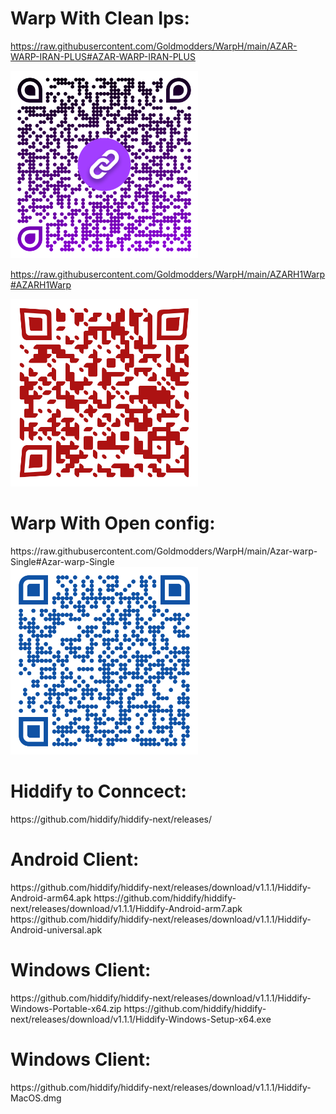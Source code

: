 <h1>Warp With Clean Ips:</h1>

https://raw.githubusercontent.com/Goldmodders/WarpH/main/AZAR-WARP-IRAN-PLUS#AZAR-WARP-IRAN-PLUS
<div>
<img loading="QR" src="/AZAR-WARP-IRAN-PLUS.png" width="300" height="300" alt="QR">

https://raw.githubusercontent.com/Goldmodders/WarpH/main/AZARH1Warp#AZARH1Warp
<div>
<img loading="QR" src="/AZARH1Warpqr.png" width="300" height="300" alt="QR">

<h1>Warp With Open config:</h1>
https://raw.githubusercontent.com/Goldmodders/WarpH/main/Azar-warp-Single#Azar-warp-Single
<div>
<img loading="QR" src="/Azar-warp-Singleqr.png" width="300" height="300" alt="QR">




<h1>Hiddify to Conncect:</h1>
https://github.com/hiddify/hiddify-next/releases/
<h1>Android Client:</h1>
https://github.com/hiddify/hiddify-next/releases/download/v1.1.1/Hiddify-Android-arm64.apk
https://github.com/hiddify/hiddify-next/releases/download/v1.1.1/Hiddify-Android-arm7.apk
https://github.com/hiddify/hiddify-next/releases/download/v1.1.1/Hiddify-Android-universal.apk

<h1>Windows Client:</h1>
https://github.com/hiddify/hiddify-next/releases/download/v1.1.1/Hiddify-Windows-Portable-x64.zip
https://github.com/hiddify/hiddify-next/releases/download/v1.1.1/Hiddify-Windows-Setup-x64.exe

<h1>Windows Client:</h1>
https://github.com/hiddify/hiddify-next/releases/download/v1.1.1/Hiddify-MacOS.dmg
